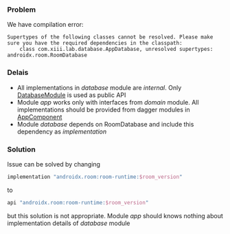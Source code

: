 ### Problem
We have compilation error:
```
Supertypes of the following classes cannot be resolved. Please make sure you have the required dependencies in the classpath:
    class com.xiii.lab.database.AppDatabase, unresolved supertypes: androidx.room.RoomDatabase
```

### Delais
- All implementations in *database* module are *internal*. Only [DatabaseModule](https://github.com/XIII-th/GradleDependenciesTest/blob/master/database/src/main/java/com/xiii/lab/database/facede/di/DatabaseModule.kt) is used as public API
- Module *app* works only with interfaces from *domain* module. All implementations should be provided from dagger modules in [AppComponent](https://github.com/XIII-th/GradleDependenciesTest/blob/master/app/src/main/java/com/xiii/lab/gradledependenciestest/di/AppComponent.kt)
- Module *database* depends on RoomDatabase and include this dependency as *implementation*

### Solution
Issue can be solved by changing
```gradle
implementation "androidx.room:room-runtime:$room_version"
```
to
```gradle
api "androidx.room:room-runtime:$room_version"
```
but this solution is not appropriate. Module *app* should knows nothing about implementation details of *database* module
